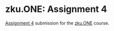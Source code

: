 # zku.ONE: Assignment 4

[Assignment 4](https://zku.one/course-schedule/assignment-4) submission for the [zku.ONE](https://zku.one/) course.
